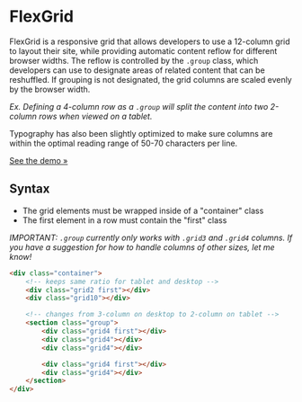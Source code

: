 # FlexGrid
FlexGrid is a responsive grid that allows developers to use a 12-column grid to layout their site, while providing automatic content reflow for different browser widths. The reflow is controlled by the `.group` class, which developers can use to designate areas of related content that can be reshuffled. If grouping is not designated, the grid columns are scaled evenly by the browser width. 

*Ex. Defining a 4-column row as a `.group` will split the content into two 2-column rows when viewed on a tablet.* 

Typography has also been slightly optimized to make sure columns are within the optimal reading range of 50-70 characters per line.

[See the demo »](http://dev.jahfer.com/flexgrid/)

## Syntax
- The grid elements must be wrapped inside of a "container" class
- The first element in a row must contain the "first" class

*IMPORTANT: `.group` currently only works with `.grid3` and `.grid4` columns. If you have a suggestion for how to handle columns of other sizes, let me know!*

```html
<div class="container">
	<!-- keeps same ratio for tablet and desktop -->
	<div class="grid2 first"></div>
	<div class="grid10"></div>

	<!-- changes from 3-column on desktop to 2-column on tablet -->
	<section class="group">
		<div class="grid4 first"></div>
		<div class="grid4"></div>
		<div class="grid4"></div>

		<div class="grid4 first"></div>
		<div class="grid4"></div>
	</section>
</div>
```